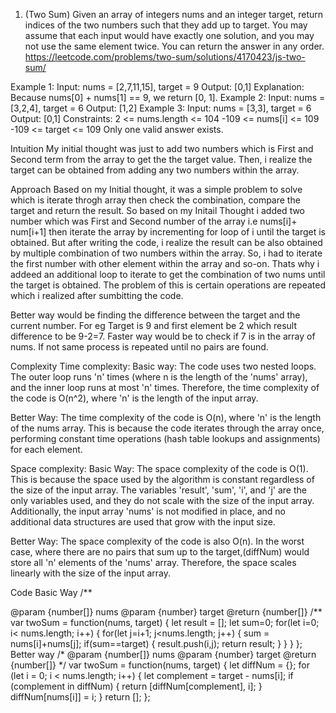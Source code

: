 1. (Two Sum) Given an array of integers nums and an integer target, return indices of the two numbers such that they add up to target.
You may assume that each input would have exactly one solution, and you may not use the same element twice.
You can return the answer in any order.
https://leetcode.com/problems/two-sum/solutions/4170423/js-two-sum/

Example 1:
Input: nums = [2,7,11,15], target = 9
Output: [0,1]
Explanation: Because nums[0] + nums[1] == 9, we return [0, 1].
Example 2:
Input: nums = [3,2,4], target = 6
Output: [1,2]
Example 3:
Input: nums = [3,3], target = 6
Output: [0,1]
Constraints:
2 <= nums.length <= 104
-109 <= nums[i] <= 109
-109 <= target <= 109
Only one valid answer exists.
 
Intuition
My initial thought was just to add two numbers which is First and Second term from the array to get the the target value. Then, i realize the target can be obtained from adding any two numbers within the array.

Approach
Based on my Initial thought, it was a simple problem to solve which is iterate throgh array then check the combination, compare the target and return the result.
So based on my Initail Thought i added two number which was First and Second number of the array i.e nums[i]+ num[i+1] then iterate the array by incrementing for loop of i until the target is obtained.
But after writing the code, i realize the result can be also obtained by multiple combination of two numbers within the array. So, i had to iterate the first number with other element within the array and so-on. Thats why i addeed an additional loop to iterate to get the combination of two nums until the target is obtained. The problem of this is certain operations are repeated which i realized after sumbitting the code.

Better way would be finding the difference between the target and the current number. For eg Target is 9 and first element be 2 which result difference to be 9-2=7. Faster way would be to check if 7 is in the array of nums. If not same process is repeated until no pairs are found.

Complexity
Time complexity:
Basic way:
The code uses two nested loops. The outer loop runs 'n' times (where n is the length of the 'nums' array), and the inner loop runs at most 'n' times. Therefore, the time complexity of the code is O(n^2), where 'n' is the length of the input array.

Better Way:
The time complexity of the code is O(n), where 'n' is the length of the nums array. This is because the code iterates through the array once, performing constant time operations (hash table lookups and assignments) for each element.

Space complexity:
Basic Way:
The space complexity of the code is O(1). This is because the space used by the algorithm is constant regardless of the size of the input array. The variables 'result', 'sum', 'i', and 'j' are the only variables used, and they do not scale with the size of the input array. Additionally, the input array 'nums' is not modified in place, and no additional data structures are used that grow with the input size.

Better Way:
The space complexity of the code is also O(n). In the worst case, where there are no pairs that sum up to the target,(diffNum) would store all 'n' elements of the 'nums' array. Therefore, the space scales linearly with the size of the input array.

Code
Basic Way
/**

@param {number[]} nums
@param {number} target
@return {number[]}
/**
var twoSum = function(nums, target) {
	let result = [];
	let sum=0;
	for(let i=0; i< nums.length; i++) {
		for(let j=i+1; j<nums.length; j++) {
			sum = nums[i]+nums[j];
				if(sum==target) {
				result.push(i,j);
				return result;
			}
		}
	}
};
Better way
/*
@param {number[]} nums
@param {number} target
@return {number[]}
*/
var twoSum = function(nums, target) {
	let diffNum = {};
	for (let i = 0; i < nums.length; i++) {
		let complement = target - nums[i];
		if (complement in diffNum) {
		return [diffNum[complement], i];
	}
	diffNum[nums[i]] = i;
	}
	return [];
};
